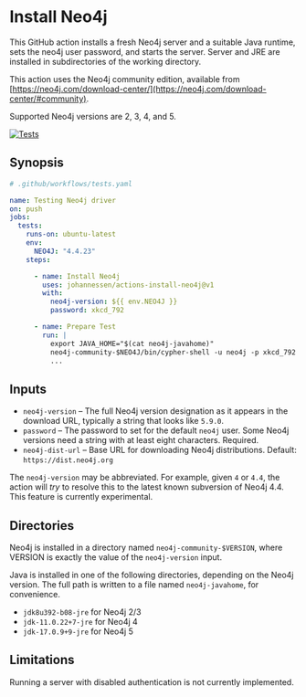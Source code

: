 # Install Neo4j

This GitHub action installs a fresh Neo4j server and a suitable Java
runtime, sets the neo4j user password, and starts the server. Server
and JRE are installed in subdirectories of the working directory.

This action uses the Neo4j community edition, available from
[https://neo4j.com/download-center/](https://neo4j.com/download-center/#community).

Supported Neo4j versions are 2, 3, 4, and 5.

[![Tests](https://github.com/johannessen/actions-install-neo4j/actions/workflows/tests.yaml/badge.svg)](https://github.com/johannessen/actions-install-neo4j/actions/workflows/tests.yaml)

## Synopsis

```yaml
# .github/workflows/tests.yaml

name: Testing Neo4j driver
on: push
jobs:
  tests:
    runs-on: ubuntu-latest
    env:
      NEO4J: "4.4.23"
    steps:

      - name: Install Neo4j
        uses: johannessen/actions-install-neo4j@v1
        with:
          neo4j-version: ${{ env.NEO4J }}
          password: xkcd_792

      - name: Prepare Test
        run: |
          export JAVA_HOME="$(cat neo4j-javahome)"
          neo4j-community-$NEO4J/bin/cypher-shell -u neo4j -p xkcd_792 < data.cypher
          ...
```

## Inputs

* `neo4j-version` – The full Neo4j version designation as it appears in the
   download URL, typically a string that looks like `5.9.0`.
* `password` – The password to set for the default `neo4j` user. Some Neo4j
   versions need a string with at least eight characters. Required.
* `neo4j-dist-url` – Base URL for downloading Neo4j distributions.
   Default: `https://dist.neo4j.org`

The `neo4j-version` may be abbreviated. For example, given `4` or `4.4`, the
action will *try* to resolve this to the latest known subversion of Neo4j 4.4.
This feature is currently experimental.

## Directories

Neo4j is installed in a directory named `neo4j-community-$VERSION`,
where VERSION is exactly the value of the `neo4j-version` input.

Java is installed in one of the following directories, depending
on the Neo4j version. The full path is written to a file named
`neo4j-javahome`, for convenience.

* `jdk8u392-b08-jre` for Neo4j 2/3
* `jdk-11.0.22+7-jre` for Neo4j 4
* `jdk-17.0.9+9-jre` for Neo4j 5

## Limitations

Running a server with disabled authentication is not currently implemented.
